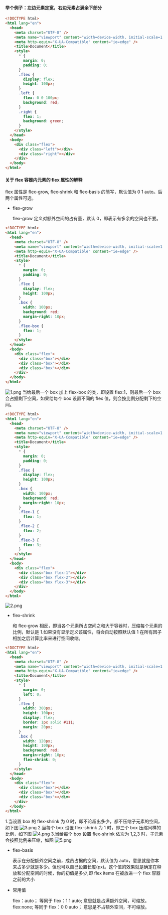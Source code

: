 #### 举个例子：左边元素定宽，右边元素占满余下部分

```html
<!DOCTYPE html>
<html lang="en">
  <head>
    <meta charset="UTF-8" />
    <meta name="viewport" content="width=device-width, initial-scale=1.0" />
    <meta http-equiv="X-UA-Compatible" content="ie=edge" />
    <title>Document</title>
    <style>
      * {
        margin: 0;
        padding: 0;
      }
      .flex {
        display: flex;
        height: 100px;
      }
      .left {
        flex: 0 0 100px;
        background: red;
      }
      .right {
        flex: 1;
        background: green;
      }
    </style>
  </head>
  <body>
    <div class="flex">
      <div class="left"></div>
      <div class="right"></div>
    </div>
  </body>
</html>
```

#### 关于 flex 容器内元素的 flex 属性的解释

flex 属性是 flex-grow, flex-shrink 和 flex-basis 的简写，默认值为 0 1 auto。后两个属性可选。

- flex-grow

  flex-grow 定义对额外空间的占有量，默认 0，即表示有多余的空间也不要。

```html
<!DOCTYPE html>
<html lang="en">
  <head>
    <meta charset="UTF-8" />
    <meta name="viewport" content="width=device-width, initial-scale=1.0" />
    <meta http-equiv="X-UA-Compatible" content="ie=edge" />
    <title>Document</title>
    <style>
      * {
        margin: 0;
        padding: 0;
      }
      .flex {
        display: flex;
        height: 100px;
      }
      .box {
        width: 100px;
        background: red;
        margin-right: 10px;
      }
      .flex-box {
        flex: 1;
      }
    </style>
  </head>
  <body>
    <div class="flex">
      <div class="box"></div>
      <div class="box"></div>
      <div class="box"></div>
    </div>
  </body>
</html>
```

![1.png](https://upload-images.jianshu.io/upload_images/13613564-e4d5a82c13789c8d.png?imageMogr2/auto-orient/strip%7CimageView2/2/w/1240)
当给最后一个 box 加上 flex-box 的类，即设置 flex:1，则最后一个 box 会占据剩下空间，如果给每个 box 设置不同的 flex 值，则会按比例分配剩下的空间。

```html
<!DOCTYPE html>
<html lang="en">
  <head>
    <meta charset="UTF-8" />
    <meta name="viewport" content="width=device-width, initial-scale=1.0" />
    <meta http-equiv="X-UA-Compatible" content="ie=edge" />
    <title>Document</title>
    <style>
      * {
        margin: 0;
        padding: 0;
      }
      .flex {
        display: flex;
        height: 100px;
      }
      .box {
        width: 100px;
        background: red;
        margin-right: 10px;
      }
      .flex-1 {
        flex: 1;
      }
      .flex-2 {
        flex: 2;
      }
      .flex-3 {
        flex: 3;
      }
    </style>
  </head>
  <body>
    <div class="flex">
      <div class="box flex-1"></div>
      <div class="box flex-2"></div>
      <div class="box flex-3"></div>
    </div>
  </body>
</html>
```

![2.png](https://upload-images.jianshu.io/upload_images/13613564-9df7eea1d34f3ff7.png?imageMogr2/auto-orient/strip%7CimageView2/2/w/1240)

- flex-shrink

  和 flex-grow 相反，即当各个元素所占空间之和大于容器时，压缩每个元素的比例，默认是 1.如果没有显示定义该属性，将会自动按照默认值 1 在所有因子相加之后计算比率来进行空间收缩。

```html
<!DOCTYPE html>
<html lang="en">
  <head>
    <meta charset="UTF-8" />
    <meta name="viewport" content="width=device-width, initial-scale=1.0" />
    <meta http-equiv="X-UA-Compatible" content="ie=edge" />
    <title>Document</title>
    <style>
      * {
        margin: 0;
        left: 0;
      }
      .flex {
        width: 300px;
        height: 100px;
        display: flex;
        border: 1px solid #111;
        margin: 20px;
      }
      .box {
        width: 120px;
        height: 100px;
        background: red;
        margin-right: 10px;
        flex-shrink: 0;
      }
    </style>
  </head>
  <body>
    <div class="flex">
      <div class="box"></div>
      <div class="box"></div>
      <div class="box"></div>
    </div>
  </body>
</html>
```

1.当设置 box 的 flex-shrink 为 0 时，即不论超出多少，都不压缩子元素的空间，如下图
![3.png](https://upload-images.jianshu.io/upload_images/13613564-5801f72d239dcdd8.png?imageMogr2/auto-orient/strip%7CimageView2/2/w/1240) 2.当每个 box 设置 flex-shrink 为 1 时，即三个 box 压缩同样的比例，如下图
![4.png](https://upload-images.jianshu.io/upload_images/13613564-0208796b24e54aab.png?imageMogr2/auto-orient/strip%7CimageView2/2/w/1240) 3.当给每个 box 设置 flex-shrink 依次为 1,2,3 时，子元素会按照比例来压缩，如图
![5.png](https://upload-images.jianshu.io/upload_images/13613564-80fb6f12c9f5faa8.png?imageMogr2/auto-orient/strip%7CimageView2/2/w/1240)

- flex-basis

  表示在分配额外空间之前，成员占据的空间，默认值为 auto，意思就是你本来占多少就是多少。但也可以自己设置长度(px)。这个值的效果就是确定在释放和分配空间的时候，你的初值是多少,即 flex items 在被放进一个 flex 容器之前的大小

- 常用值

  flex：auto； 等同于 flex：1 1 auto; 意思就是占满额外空间，可缩放。
  flex:none; 等同于 flex：0 0 auto； 意思是不占额外空间，不可缩放。
